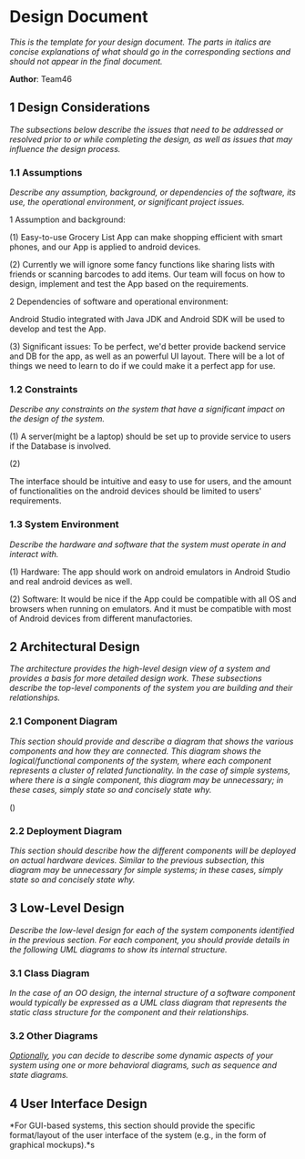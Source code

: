 # Design Document

*This is the template for your design document. The parts in italics are concise explanations of what should go in the corresponding sections and should not appear in the final document.*

**Author**: Team46

## 1 Design Considerations

*The subsections below describe the issues that need to be addressed or resolved prior to or while completing the design, as well as issues that may influence the design process.*

### 1.1 Assumptions

*Describe any assumption, background, or dependencies of the software, its use, the operational environment, or significant project issues.*


1 Assumption and background:
    
(1) Easy-to-use Grocery List App can make shopping efficient with smart phones, and our App is applied to android devices.

(2) Currently we will ignore some fancy functions like sharing lists with friends or scanning barcodes to add items. Our team will focus on how to design, implement and test the App based on the requirements.


2 Dependencies of software and operational environment: 

Android Studio integrated with Java JDK and Android SDK will be used to develop and test the App.


(3) Significant issues: To be perfect, we'd better provide backend service and DB for the app, as well as an powerful UI layout. There will be a lot of things we need to learn to do if we could make it a perfect app for use.


### 1.2 Constraints

*Describe any constraints on the system that have a significant impact on the design of the system.*


(1) A server(might be a laptop) should be set up to provide service to users if the Database is involved.

(2) 


The interface should be intuitive and easy to use for users, and the amount of functionalities on the android devices should be limited to users' requirements. 




### 1.3 System Environment

*Describe the hardware and software that the system must operate in and interact with.*

(1) Hardware: The app should work on android emulators in Android Studio and real android devices as well.

(2) Software: It would be nice if the App could be compatible with all OS and browsers when running on emulators. And it must be compatible with most of Android devices from different manufactories.

## 2 Architectural Design

*The architecture provides the high-level design view of a system and provides a basis for more detailed design work. These subsections describe the top-level components of the system you are building and their relationships.*

### 2.1 Component Diagram

*This section should provide and describe a diagram that shows the various components and how they are connected. This diagram shows the logical/functional components of the system, where each component represents a cluster of related functionality. In the case of simple systems, where there is a single component, this diagram may be unnecessary; in these cases, simply state so and concisely state why.*


()

### 2.2 Deployment Diagram

*This section should describe how the different components will be deployed on actual hardware devices. Similar to the previous subsection, this diagram may be unnecessary for simple systems; in these cases, simply state so and concisely state why.*

## 3 Low-Level Design

*Describe the low-level design for each of the system components identified in the previous section. For each component, you should provide details in the following UML diagrams to show its internal structure.*

### 3.1 Class Diagram

*In the case of an OO design, the internal structure of a software component would typically be expressed as a UML class diagram that represents the static class structure for the component and their relationships.*

### 3.2 Other Diagrams

*<u>Optionally</u>, you can decide to describe some dynamic aspects of your system using one or more behavioral diagrams, such as sequence and state diagrams.*

## 4 User Interface Design
*For GUI-based systems, this section should provide the specific format/layout of the user interface of the system (e.g., in the form of graphical mockups).*s
